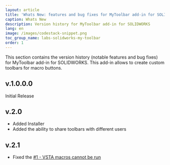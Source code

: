 ```yaml
---
layout: article
title: 'Whats New: features and bug fixes for MyToolbar add-in for SOLIDWORKS'
caption: Whats New
description: Version history for MyToolbar add-in for SOLIDWORKS
lang: en
image: /images/codestack-snippet.png
toc_group_name: labs-solidworks-my-toolbar
order: 1
---
```

This section contains the version history (notable features and bug fixes) for MyToolbar add-in for SOLIDWORKS. This add-in allows to create custom toolbars for macro buttons.

## v.1.0.0.0

Initial Release

## v.2.0

* Added Installer
* Added the ability to share toolbars with different users

## v.2.1

* Fixed the [#1 - VSTA macros cannot be run](https://github.com/codestackdev/my-toolbar/issues/1)
